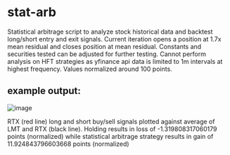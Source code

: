 # stat-arb

Statistical arbitrage script to analyze stock historical data and backtest long/short entry and exit signals. Current iteration opens a position at 1.7x mean residual and closes position at mean residual. Constants and securities tested can be adjusted for further testing. Cannot perform analysis on HFT strategies as yfinance api data is limited to 1m intervals at highest frequency. Values normalized around 100 points.

## example output:
![image](https://github.com/wbalkan/stat-arb/assets/96204851/8ca2f934-90fa-43e7-ac00-ff3a9499f65b)

RTX (red line) long and short buy/sell signals plotted against average of LMT and RTX (black line). Holding results in loss of -1.319808317060179 points (normalized) while statistical arbitrage strategy results in gain of 11.924843796603668 points (normalized)
